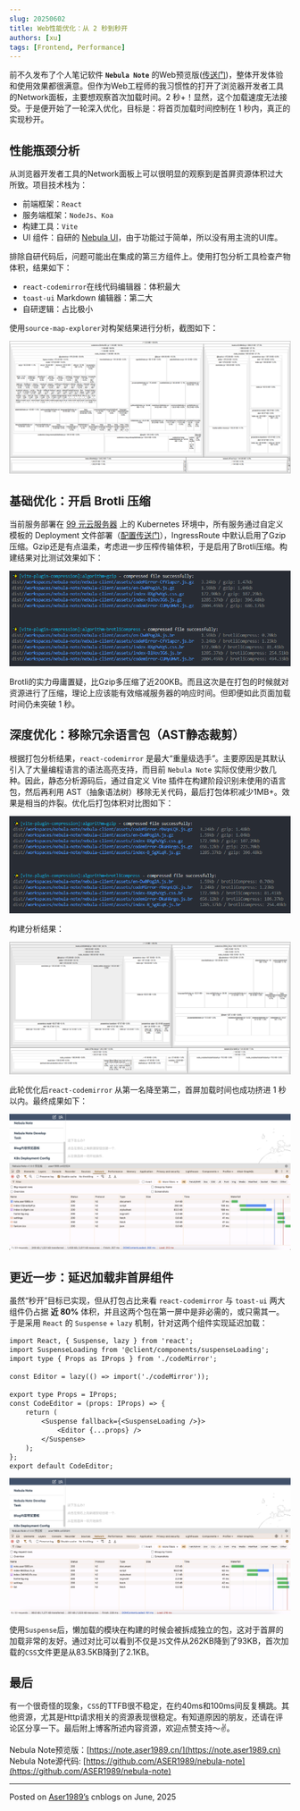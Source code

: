 ```yaml
---
slug: 20250602
title: Web性能优化：从 2 秒到秒开
authors: [xu]
tags: [Frontend, Performance]
---
```

前不久发布了个人笔记软件 **`Nebula Note`** 的Web预览版([传送门](https://note.aser1989.cn))，整体开发体验和使用效果都很满意。但作为Web工程师的我习惯性的打开了浏览器开发者工具的Network面板，主要想观察首次加载时间。2 秒+！显然，这个加载速度无法接受。于是便开始了一轮深入优化，目标是：将首页加载时间控制在 1 秒内，真正的实现秒开。

<!-- truncate -->

## 性能瓶颈分析

从浏览器开发者工具的Network面板上可以很明显的观察到是首屏资源体积过大所致。项目技术栈为：

- 前端框架：`React`
- 服务端框架：`NodeJs`、`Koa`
- 构建工具：`Vite`
- UI 组件：自研的 [Nebula UI](https://ui.aser1989.cn/)，由于功能过于简单，所以没有用主流的UI库。

排除自研代码后，问题可能出在集成的第三方组件上。使用打包分析工具检查产物体积，结果如下：

- `react-codemirror`在线代码编辑器：体积最大
- `toast-ui` Markdown 编辑器：第二大
-  自研逻辑：占比极小

使用`source-map-explorer`对构架结果进行分析，截图如下：

![打包分析图](img-1.png)



## 基础优化：开启 Brotli 压缩

当前服务部署在 [99 元云服务器](/blog/k3s-ci-cd) 上的 Kubernetes 环境中，所有服务通过自定义模板的 Deployment 文件部署（[配置传送门](https://note.aser1989.cn/K8s%20Deployment%20Config)），IngressRoute 中默认启用了Gzip 压缩。Gzip还是有点温柔，考虑进一步压榨传输体积，于是启用了Brotli压缩。构建结果对比测试效果如下：

![压缩对比图](img-2.png)

Brotli的实力毋庸置疑，比Gzip多压缩了近200KB。而且这次是在打包的时候就对资源进行了压缩，理论上应该能有效缩减服务器的响应时间。但即便如此页面加载时间仍未突破 1 秒。



## 深度优化：移除冗余语言包（AST静态裁剪）

根据打包分析结果，`react-codemirror` 是最大“重量级选手”。主要原因是其默认引入了大量编程语言的语法高亮支持，而目前 `Nebula Note` 实际仅使用少数几种。因此，静态分析源码后，通过自定义 Vite 插件在构建阶段识别未使用的语言包，然后再利用 AST（抽象语法树）移除无关代码，最后打包体积减少1MB+。效果是相当的炸裂。优化后打包体积对比图如下：

![优化后图1](img-3.png)

构建分析结果：

![优化后图2](img-4.png)

此轮优化后`react-codemirror` 从第一名降至第二，首屏加载时间也成功挤进 1 秒以内。最终成果如下：

![秒开效果](img-5.png)



## 更近一步：延迟加载非首屏组件

虽然“秒开”目标已实现，但从打包占比来看 `react-codemirror` 与 `toast-ui` 两大组件仍占据 **近 80%** 体积，并且这两个包在第一屏中是非必需的，或只需其一。于是采用 `React` 的 `Suspense` + `lazy` 机制，针对这两个组件实现延迟加载：

```tsx
import React, { Suspense, lazy } from 'react';
import SuspenseLoading from '@client/components/suspenseLoading';
import type { Props as IProps } from './codeMirror';

const Editor = lazy(() => import('./codeMirror'));

export type Props = IProps;
const CodeEditor = (props: IProps) => {
    return (
        <Suspense fallback={<SuspenseLoading />}>
            <Editor {...props} />
        </Suspense>
    );
};
export default CodeEditor;

```

![](img-6.png)

使用`Suspense`后，懒加载的模块在构建的时候会被拆成独立的包，这对于首屏的加载非常的友好。通过对比可以看到不仅是`JS`文件从262KB降到了93KB，首次加载的`CSS`文件更是从83.5KB降到了2.1KB。



## 最后
有一个很奇怪的现象，`CSS`的TTFB很不稳定，在约40ms和100ms间反复横跳。其他资源，尤其是Http请求相关的资源表现很稳定。有知道原因的朋友，还请在评论区分享一下。最后附上博客所述内容资源，欢迎点赞支持～✌️。

Nebula Note预览版：[https://note.aser1989.cn/](https://note.aser1989.cn)  
Nebula Note源代码: [https://github.com/ASER1989/nebula-note](https://github.com/ASER1989/nebula-note)

---

Posted on [Aser1989’s](https://www.cnblogs.com/aser1989) cnblogs on June, 2025
